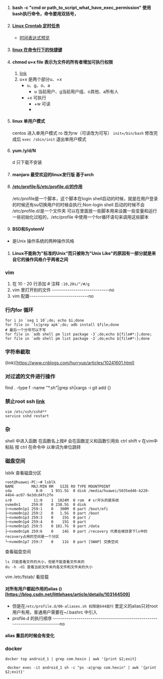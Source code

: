 1. #### bash -c "cmd or path_to_script_what_have_exec_permission" 使用bash执行命令，命令要用双括号，
1. #### [Linux Crontab 定时任务](https://www.runoob.com/w3cnote/linux-crontab-tasks.html)
   - [时间表达式预览](https://tool.lu/crontab/)
2. #### [linux 在命令行下的快捷键](https://blog.csdn.net/u014429186/article/details/52629029)

3. #### chmod u+x file 表示为文件的所有者增加可执行权限
   1. [link](https://www.cnblogs.com/du-jun/p/11550968.html)
   2. u+x 是两个部分u、+x
      - u、g、o、a
        - u 当前用户、g当前用户组、o其他、a所有人
      - +x 可执行
        - +w 可读
        - 
4. #### linux 单用户模式
   centos 进入单用户模式 ro 改为rw（可读改为可写） `init=/bin/bash`
   修改完成后 `exec /sbin/init` 退出单用户模式
5. #### yum /y/d/N 
   d 只下载不安装
6. #### manjaro 最受欢迎的linux发行版 基于arch
7. #### [/etc/profile与/etc/profile.d/的作用](https://www.cnblogs.com/kevin1990/p/8641315.html)
   /etc/profile是一个脚本，这个脚本在login shell启动的时候，就是在用户登录的时候还有su切换用户的时候会执行;Non-login shell 启动的时候不会
   /etc/profile.d/是一个文件夹 可以在里面放一些脚本用来设置一些变量和运行一些初始化过程的，/etc/profile 中使用一个for循环语句来调用这些脚本
8. #### BSD和SystemV
- 是Unix 操作系统的两种操作风格
1. #### Linux不能称为"标准的Unix“而只被称为"Unix Like"的原因有一部分就是来自它的操作风格介乎两者之间

### vim
   1. 在 10 - 20 行添加 # 注释 `:10,20s/^/#/g`
   2. vim 里打开别的文件 -----------------------------no
   3. vim 配置------------------------------no


### 行内for 循环
```shell
for i in `seq 1 10`;do; echo $i;done
for file in `ls|grep apk`;do; adb install $file;done
# 最后一个分号可以不写
for file in `adb shell pm list package -3`;do;echo ${file#*:};done;
for file in `adb shell pm list package -3`;do;echo ${file#*:};done

```

### 字符串截取
(link)[https://www.cnblogs.com/hurryup/articles/10241601.html]
### 对过滤的文件进行操作
find . -type f -name "*.sh"|grep sh|xargs -i git add {}

### 禁止root ssh [link](https://www.cnblogs.com/toughlife/p/5633510.html)
```
vim /etc/ssh/sshd**
service sshd restart
```

### 杂
shell 中进入函数 在函数名上按# 会在函数定义和函数引用处
ctrl shift v 在vim中粘贴
按 ctrl 在命令中 以单词为单位跳转

### 磁盘空间
lsblk 查看磁盘分区
```
root@huawei-PC:~# lsblk
NAME        MAJ:MIN RM   SIZE RO TYPE MOUNTPOINT
sda           8:0    1 931.5G  0 disk /media/huawei/5035ed46-b220-44b4-ac07-9e3dcd4fc2fe
sr0          11:0    1  1024M  0 rom  # sr开头的是系统
nvme0n1     259:0    0 238.5G  0 disk 
├─nvme0n1p1 259:1    0   300M  0 part /boot/efi
├─nvme0n1p2 259:2    0   1.5G  0 part /boot
├─nvme0n1p3 259:3    0    15G  0 part /
├─nvme0n1p4 259:4    0    15G  0 part 
├─nvme0n1p5 259:5    0 181.7G  0 part /data
├─nvme0n1p6 259:6    0    14G  0 part /recovery 代表在根目录下ls中的recovery占用的空间是一个分区
└─nvme0n1p7 259:7    0    11G  0 part [SWAP] 交换空间
```
查看磁盘空间
```
ls 只能查看文件的大小，但是不能查看文件夹的
du -h -d1 查看当前文件夹内各文件和文件夹的大小
```
vim /etc/fstab/ 看挂载


####  对所有用户都起作用的alias ()[https://blog.csdn.net/littlehaes/article/details/103144509]
   - 但是在`/etc/profile.d/00-aliases.sh 权限是644就行` 里定义的alias只对root用户有用，普通用户需要在~/.bashrc 中引入
   - profile.d 的执行顺序 -----------------------------------------------------------------------------no
#### alias 重启的时候会有变化

### docker
`docker top android_1 | grep com.hexin | awk '{print $2;exit}`
```
 docker exec -it android_1 sh -c "ps -a|grep com.hexin" | awk '{print $2;exit}'
```
